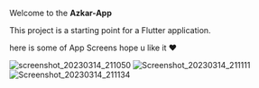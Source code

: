 Welcome to the **Azkar-App** 

This project is a starting point for a Flutter application.

here is some of App Screens hope u like it ❤

![screenshot_20230314_211050](https://user-images.githubusercontent.com/109550336/225116155-e849fa57-32a4-494b-9fc8-266159e7f22d.png) ![Screenshot_20230314_211111](https://user-images.githubusercontent.com/109550336/225116608-f4e82718-9276-4be5-9b40-dc228c6c6032.png) ![Screenshot_20230314_211134](https://user-images.githubusercontent.com/109550336/225116615-ff57f6fb-ccf7-4f2e-b331-355a3e1b1376.png)




